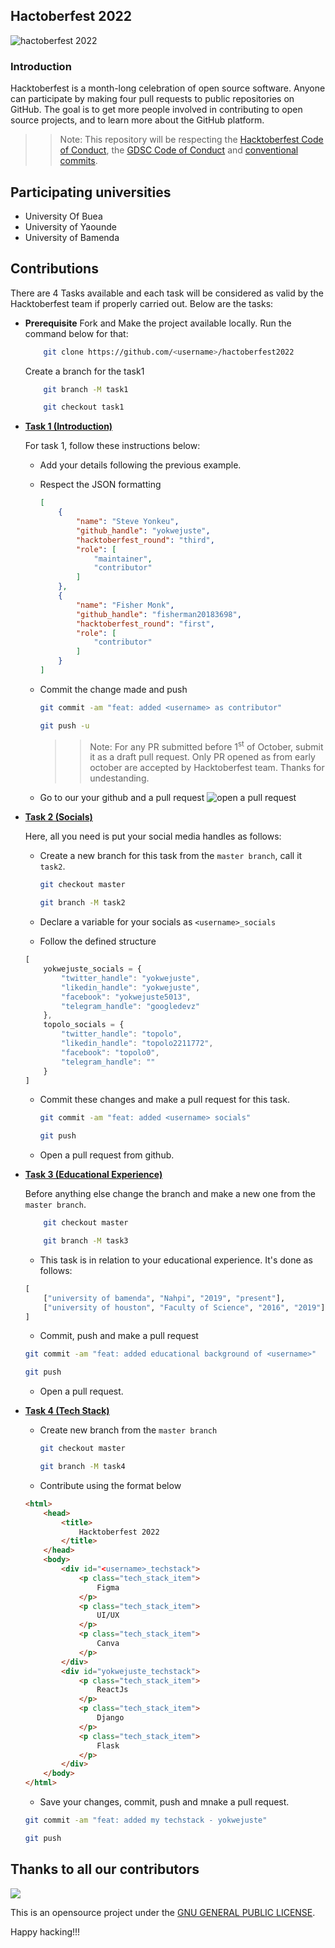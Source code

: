 ## Hactoberfest 2022

![hactoberfest 2022](https://res.cloudinary.com/practicaldev/image/fetch/s--ds97LCK---/c_imagga_scale,f_auto,fl_progressive,h_420,q_auto,w_1000/https://dev-to-uploads.s3.amazonaws.com/uploads/articles/ymlmr15l83rrjq8natft.jpg)

### Introduction

Hacktoberfest is a month-long celebration of open source software. Anyone can participate by making four pull requests to public repositories on GitHub. The goal is to get more people involved in contributing to open source projects, and to learn more about the GitHub platform.


>> Note: This repository will be respecting the [Hacktoberfest Code of Conduct](https://hacktoberfest.digitalocean.com/details#conduct), the [GDSC Code of Conduct](https://gdsc.community.dev/participation-terms/) and [conventional commits](https://www.freecodecamp.org/news/how-to-write-better-git-commit-messages/).

## Participating universities
- University Of Buea
- University of Yaounde
- University of Bamenda

## Contributions

There are 4 Tasks available and each task will be considered as valid by the Hacktoberfest team if properly carried out. Below are the tasks:

- **Prerequisite**
    Fork and Make the project available locally. Run the command below for that:

    ```bash
        git clone https://github.com/<username>/hactoberfest2022
    ```
    Create a branch for the task1
    ```bash
        git branch -M task1

        git checkout task1
    ```

- [**Task 1 (Introduction)**](./Task1/README.md)

    For task 1, follow these instructions below:
    - Add your details following the previous example.
    - Respect the JSON formatting
        ```json
        [
            {
                "name": "Steve Yonkeu",
                "github_handle": "yokwejuste",
                "hacktoberfest_round": "third",
                "role": [
                    "maintainer",
                    "contributor"
                ]
            },
            {
                "name": "Fisher Monk",
                "github_handle": "fisherman20183698",
                "hacktoberfest_round": "first",
                "role": [
                    "contributor"
                ]
            }
        ]
        ```
    - Commit the change made and push

        ```bash
        git commit -am "feat: added <username> as contributor"

        git push -u

        ```
      >> Note: For any PR submitted before 1<sup>st</sup> of October, submit it as a draft pull request. Only PR opened as from early october are accepted by Hacktoberfest team. Thanks for undestanding.
    - Go to our your github and a pull request
        ![open a pull request](https://i0.wp.com/user-images.githubusercontent.com/3477155/52671177-5d0e0100-2ee8-11e9-8645-bdd923b7d93b.gif?resize=1024%2C512&ssl=1)

- [**Task 2 (Socials)**](./Task2/README.md)

    Here, all you need is put your social media handles as follows:
    - Create a new branch for this task from the `master branch`, call it `task2`.

        ```bash
        git checkout master

        git branch -M task2
        ```
    - Declare a variable for your socials as `<username>_socials`
    - Follow the defined structure
    ```javascript
    [
        yokwejuste_socials = {
            "twitter_handle": "yokwejuste",
            "likedin_handle": "yokwejuste",
            "facebook": "yokwejuste5013",
            "telegram_handle": "googledevz"
        },
        topolo_socials = {
            "twitter_handle": "topolo",
            "likedin_handle": "topolo2211772",
            "facebook": "topolo0",
            "telegram_handle": ""
        }
    ]
    ```
    - Commit these changes and make a pull request for this task.
        ```bash
        git commit -am "feat: added <username> socials"

        git push
        ```
    - Open a pull request from github.

- [**Task 3 (Educational Experience)**](./Task3/README.md)

    Before anything else change the branch and make a new one from the `master branch`.
    ```bash
        git checkout master

        git branch -M task3
    ```
    - This task is in relation to your educational experience. It's done as follows:
    ```python
    [
        ["university of bamenda", "Nahpi", "2019", "present"],
        ["university of houston", "Faculty of Science", "2016", "2019"],
    ]
    ```
    - Commit, push and make a pull request
    ```bash
    git commit -am "feat: added educational background of <username>"

    git push
    ```
    - Open a pull request.
    
- [**Task 4 (Tech Stack)**](./Task4/README.md)

    - Create new branch from the `master branch`
        ```bash
        git checkout master

        git branch -M task4
        ```
    - Contribute using the format below
    ```html
    <html>
        <head>
            <title>
                Hacktoberfest 2022
            </title>
        </head>
        <body>
            <div id="<username>_techstack">
                <p class="tech_stack_item">
                    Figma
                </p>
                <p class="tech_stack_item">
                    UI/UX
                </p>
                <p class="tech_stack_item">
                    Canva
                </p>
            </div>
            <div id="yokwejuste_techstack">
                <p class="tech_stack_item">
                    ReactJs
                </p>
                <p class="tech_stack_item">
                    Django
                </p>
                <p class="tech_stack_item">
                    Flask
                </p>
            </div>
        </body>
    </html>
    ```
    - Save your changes, commit, push and mnake a pull request.
    ```bash
    git commit -am "feat: added my techstack - yokwejuste"

    git push
    ```

## Thanks to all our contributors

<img src = "https://contrib.rocks/image?repo=Developer-Student-Clubs-UBa/hactoberfest2022"/>

This is an opensource project under the [GNU GENERAL PUBLIC LICENSE](./LICENSE).

Happy hacking!!!

